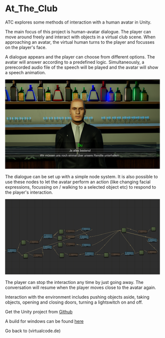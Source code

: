 # At_The_Club
ATC explores some methods of interaction with a human avatar in Unity.

The main focus of this project is human-avatar dialogue. The player can move around freely and interact with objects in a virtual club scene. When approaching an avatar, the virtual human turns to the player and focusses on the player's face. 

A dialogue appears and the player can choose from different options. The avatar will answer according to a predefined logic. Simultaneously, a prerecorded audio file of the speech will be played and the avatar will show a speech animation.

![image](/Dialogue.PNG)

The dialogue can be set up with a simple node system. It is also possible to use these nodes to let the avatar perform an action (like changing facial expressions, focussing on / walking to a selected object etc) to respond to the player's interaction.

![image](/nodes.PNG)

The player can stop the interaction any time by just going away. The conversation will resume when the player moves close to the avatar again.

Interaction with the environment includes pushing objects aside, taking objects, opening and closing doors, turning a lightswitch on and off.

Get the Unity project from [Github](https://github.com/AndreasHennings/At_The_Club)

A build for windows can be found [here](https://drive.google.com/drive/folders/1MLsoELbRsWHDdEtT71NWefHoQWL33aQY?usp=sharing)

Go back to (virtualcode.de)

